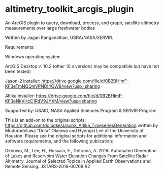 # altimetry_toolkit_arcgis_plugin
An ArcGIS plugin to query, download, process, and graph, satellite altimetry measurements over large freshwater bodies

Written by Jagan Ranganathan, USRA/NASA/SERVIR.

Requirements:

Windows operating system

ArcGIS Desktop v. 10.2 (other 10.x versions may be compatible but have not been tested)

Jason-2 installer: https://drive.google.com/file/d/0B2BHImF-KF3eTmNQQmVPNDl4QW8/view?usp=sharing

Altika installer: https://drive.google.com/file/d/0B2BHImF-KF3eNkVHcC1RdV9JYXM/view?usp=sharing


Supported by: USAID, NASA Applied Sciences Program & SERVIR Program

This is an add-on to the original scripts: https://github.com/doluoke/Jason2_Altika_TimeseriesGeneration written by Modurodoluwa "Dolu" Okeowo and Hyongki Lee of the University of Houston. Please see the original scripts for additional information and software requirements, and the following publication:

Okeowo, M., Lee, H., Hossain, F., Getirana, A. 2016. Automated Generation of Lakes and Reservoirs Water Elevation Changes From Satellite Radar Altimetry. Journal of Selected Topics in Applied Earth Observations and Remote Sensing. JSTARS-2016-00768.R2
